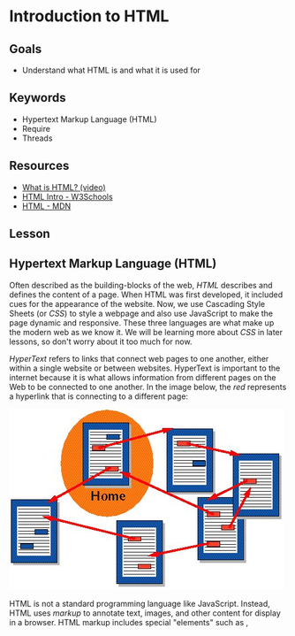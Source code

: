 # Introduction to HTML

## Goals
* Understand what HTML is and what it is used for

## Keywords
* Hypertext Markup Language (HTML)
* Require
* Threads

## Resources

* [What is HTML? (video)](https://www.youtube.com/watch?v=CKlh1lwe2rY)
* [HTML Intro - W3Schools](https://www.w3schools.com/html/html_intro.asp)
* [HTML - MDN](https://developer.mozilla.org/en-US/docs/Web/HTML)

## Lesson

## Hypertext Markup Language (HTML)

Often described as the building-blocks of the web, _HTML_ describes and defines the content of a page. When HTML was first developed, it included cues for the appearance of the website. Now, we use Cascading Style Sheets (or _CSS_) to style a webpage and also use JavaScript to make the page dynamic and responsive. These three languages are what make up the modern web as we know it. We will be learning more about _CSS_ in later lessons, so don't worry about it too much for now.

_HyperText_ refers to links that connect web pages to one another, either within a single website or between websites. HyperText is important to the internet because it is what allows information from different pages on the Web to be connected to one another. In the image below, the _red_ represents a hyperlink that is connecting to a different page:

![hypertext](./hypertext.jpg)


HTML is not a standard programming language like JavaScript. Instead, HTML uses _markup_ to annotate text, images, and other content for display in a browser. HTML markup includes special "elements" such as <head>, <title>, <body> and many others. Tags in HTML are case insensitive. That is, they can be written in uppercase, lowercase, or a mixture. Example <title> tag can be written as <Title>,<TITLE> or in any other way. These tags can be applied to pieces of text to give them different meaning in a document (Is it a paragraph? Is it a bulleted list? Is it part of a table?). It is these elements that make up the basis of every single webpage you've ever looked at and will be the basis of all the applications you build here!
  
HTML is a very simple language that is easy to understand and essential to being a web developer, so make sure you get a solid understanding of how HTML functions.

### Sample HTML Document

```html
<!DOCTYPE html>
<html>
  
  <head>
    <title>Page Title</title>
  </head>

  <body>
    <h1>My First Heading</h1>
    <p>My first paragraph.</p>
  </body>
</html>
```

### Playing With HTML

We're going to mess around with HTML that currently exists on the web. Go to the [New York Times](https://www.nytimes.com) and right-click on a headline. Then click "Inspect Element" and you should see the Inspector open up with a bunch of HTML, Styles and other information.

Find the text that matches your headline and click on it. Then change the text to "Breaking: [YOUR NAME] is an awesome web developer!" and press enter. What happens??

You just edited The New York Times!!! How??

The browser is fed information from an HTML document that is provided by a server and displays what it is fed. Browsers, however, allow you to see _and_ edit the HTML and CSS documents for any given page! While you are unable to permanently change the actual HTML or CSS document (hitting refresh will erase all your changes), you can see what would happen if you changed some of the HTML on the page. You'll see how useful this can be later on when you're building your own HTML pages!
